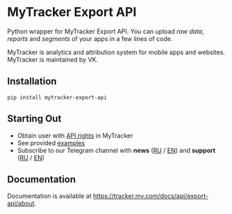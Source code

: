 # MyTracker Export API

Python wrapper for MyTracker Export API. You can upload *raw data*, *reports* and *segments* of your apps in a few lines of code.

MyTracker is analytics and attribution system for mobile apps and websites. MyTracker is maintained by VK.

## Installation

```
pip install mytracker-export-api
```

## Starting Out

- Obtain user with [API rights](https://tracker.my.com/docs/api/export-api/access) in MyTracker 
- See provided [examples](https://github.com/tracker-my-com/mytracker-export-api-python/tree/master/examples)
- Subscribe to our Telegram channel with **news** ([RU](https://t.me/ru_mytracker) / [EN](https://t.me/en_mytracker)) and **support** ([RU](https://t.me/ru_mytracker_chat) / [EN](https://t.me/en_mytracker_chat))

## Documentation

Documentation is available at https://tracker.my.com/docs/api/export-api/about.
